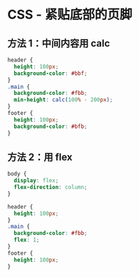 # CSS - 紧贴底部的页脚

## 方法 1：中间内容用 calc

```css
header {
  height: 100px;
  background-color: #bbf;
}
.main {
  background-color: #fbb;
  min-height: calc(100% - 200px);
}
footer {
  height: 100px;
  background-color: #bfb;
}
```

## 方法 2：用 flex

```css
body {
  display: flex;
  flex-direction: column;
}

header {
  height: 100px;
}
.main {
  background-color: #fbb;
  flex: 1;
}
footer {
  height: 100px;
}
```
